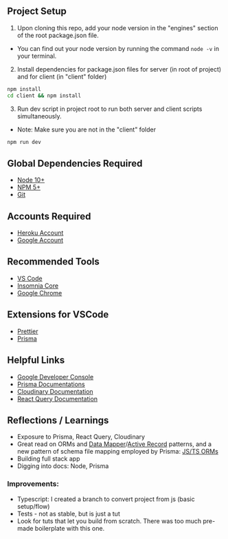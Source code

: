 ## Project Setup

1. Upon cloning this repo, add your node version in the "engines" section of the root package.json file.

- You can find out your node version by running the command `node -v` in your terminal.

2. Install dependencies for package.json files for server (in root of project) and for client (in "client" folder)

```bash
npm install
cd client && npm install
```

3. Run dev script in project root to run both server and client scripts simultaneously.

- Note: Make sure you are not in the "client" folder

```bash
npm run dev
```

## Global Dependencies Required

- [Node 10+](https://node.js.org)
- [NPM 5+](https://node.js.org)
- [Git](https://git-scm.com/)

## Accounts Required

- [Heroku Account](https://signup.heroku.com/)
- [Google Account](https://accounts.google.com/signup/v2/webcreateaccount?service=mail)

## Recommended Tools

- [VS Code](https://code.visualstudio.com)
- [Insomnia Core](https://insomnia.rest/)
- [Google Chrome](https://www.google.com/chrome/)

## Extensions for VSCode

- [Prettier](https://marketplace.visualstudio.com/items?itemName=esbenp.prettier-vscode)
- [Prisma](https://marketplace.visualstudio.com/items?itemName=Prisma.prisma)

## Helpful Links

- [Google Developer Console](https://console.developers.google.com/)
- [Prisma Documentations](https://prisma.io)
- [Cloudinary Documentation](https://cloudinary.com/documentation/)
- [React Query Documentation](https://react-query.tanstack.com)

## Reflections / Learnings

- Exposure to Prisma, React Query, Cloudinary
- Great read on ORMs and [Data Mapper](https://en.wikipedia.org/wiki/Data_mapper_pattern)/[Active Record](https://en.wikipedia.org/wiki/Active_record_pattern) patterns, and a new pattern of schema file mapping employed by Prisma: [JS/TS ORMs](https://www.sitepoint.com/javascript-typescript-orms/)
- Building full stack app
- Digging into docs: Node, Prisma

### Improvements:

- Typescript: I created a branch to convert project from js (basic setup/flow)
- Tests - not as stable, but is just a tut
- Look for tuts that let you build from scratch. There was too much pre-made boilerplate with this one.
